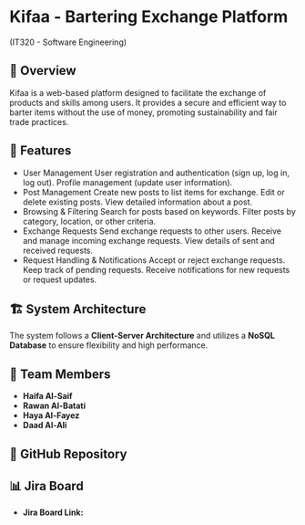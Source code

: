 # Kifaa - Bartering Exchange Platform
(IT320 - Software Engineering)

## 📌 **Overview**
Kifaa is a web-based platform designed to facilitate the exchange of products and skills among users. 
It provides a secure and efficient way to barter items without the use of money, promoting sustainability 
and fair trade practices.

## 🚀 **Features**
- User Management
User registration and authentication (sign up, log in, log out).
Profile management (update user information).
- Post Management
Create new posts to list items for exchange.
Edit or delete existing posts.
View detailed information about a post.
- Browsing & Filtering
Search for posts based on keywords.
Filter posts by category, location, or other criteria.
- Exchange Requests
Send exchange requests to other users.
Receive and manage incoming exchange requests.
View details of sent and received requests.
- Request Handling & Notifications
Accept or reject exchange requests.
Keep track of pending requests.
Receive notifications for new requests or request updates.

## 🏗️ **System Architecture**
The system follows a **Client-Server Architecture** and utilizes a **NoSQL Database** to ensure flexibility and high performance.

## 👥 Team Members 
- **Haifa Al-Saif** 
- **Rawan Al-Batati**   
- **Haya Al-Fayez**  
- **Daad Al-Ali** 

## 🔗 GitHub Repository 

## 📊 Jira Board
- **Jira Board Link:**
